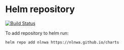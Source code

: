 # Helm repository

[![Build Status](https://travis-ci.org/nlnwa/charts.svg?branch=master)](https://travis-ci.org/nlnwa/charts)

To add repository to helm run:

```helm repo add nlnwa https://nlnwa.github.io/charts```